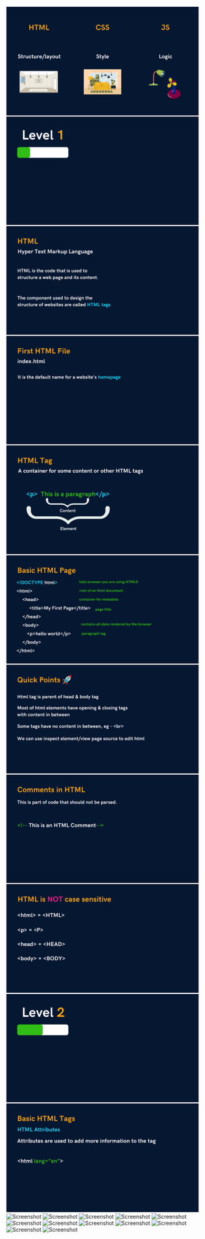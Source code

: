 ![Screenshot](https://github.com/Subham-Maity/HTML-Tutorial/blob/master/1.%20Images(ignore)/1.jpg)
![Screenshot](https://github.com/Subham-Maity/HTML-Tutorial/blob/master/1.%20Images(ignore)/2.jpg)
![Screenshot](https://github.com/Subham-Maity/HTML-Tutorial/blob/master/1.%20Images(ignore)/3.jpg)
![Screenshot](https://github.com/Subham-Maity/HTML-Tutorial/blob/master/1.%20Images(ignore)/4.jpg)
![Screenshot](https://github.com/Subham-Maity/HTML-Tutorial/blob/master/1.%20Images(ignore)/5.jpg)
![Screenshot](https://github.com/Subham-Maity/HTML-Tutorial/blob/master/1.%20Images(ignore)/6.jpg)
![Screenshot](https://github.com/Subham-Maity/HTML-Tutorial/blob/master/1.%20Images(ignore)/7.jpg)
![Screenshot](https://github.com/Subham-Maity/HTML-Tutorial/blob/master/1.%20Images(ignore)/8.jpg)
![Screenshot](https://github.com/Subham-Maity/HTML-Tutorial/blob/master/1.%20Images(ignore)/9.jpg)
![Screenshot](https://github.com/Subham-Maity/HTML-Tutorial/blob/master/1.%20Images(ignore)/10.jpg)
![Screenshot](https://github.com/Subham-Maity/HTML-Tutorial/blob/master/1.%20Images(ignore)/11.jpg)
![Screenshot](https://github.com/Subham-Maity/HTML-Tutorial-for-Beginners/blob/master/1.%20Images(ignore)/12.jpg)
![Screenshot](https://github.com/Subham-Maity/HTML-Tutorial-for-Beginners/blob/master/1.%20Images(ignore)/13.jpg)
![Screenshot](https://github.com/Subham-Maity/HTML-Tutorial-for-Beginners/blob/master/1.%20Images(ignore)/14.jpg)
![Screenshot](https://github.com/Subham-Maity/HTML-Tutorial-for-Beginners/blob/master/1.%20Images(ignore)/15.jpg)
![Screenshot](https://github.com/Subham-Maity/HTML-Tutorial-for-Beginners/blob/master/1.%20Images(ignore)/16.jpg)
![Screenshot](https://github.com/Subham-Maity/HTML-Tutorial-for-Beginners/blob/master/1.%20Images(ignore)/17.jpg)
![Screenshot](https://github.com/Subham-Maity/HTML-Tutorial-for-Beginners/blob/master/1.%20Images(ignore)/18.jpg)
![Screenshot](https://github.com/Subham-Maity/HTML-Tutorial-for-Beginners/blob/master/1.%20Images(ignore)/19.jpg)
![Screenshot](https://github.com/Subham-Maity/HTML-Tutorial-for-Beginners/blob/master/1.%20Images(ignore)/20.jpg)
![Screenshot](https://github.com/Subham-Maity/HTML-Tutorial-for-Beginners/blob/master/1.%20Images(ignore)/21.jpg)
![Screenshot](https://github.com/Subham-Maity/HTML-Tutorial-for-Beginners/blob/master/1.%20Images(ignore)/22.jpg)
![Screenshot](https://github.com/Subham-Maity/HTML-Tutorial-for-Beginners/blob/master/1.%20Images(ignore)/23.jpg)